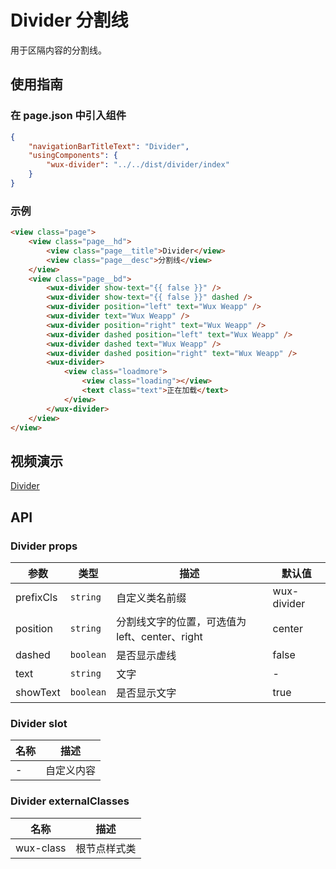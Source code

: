 # Divider 分割线

用于区隔内容的分割线。

## 使用指南

### 在 page.json 中引入组件

```json
{
    "navigationBarTitleText": "Divider",
    "usingComponents": {
        "wux-divider": "../../dist/divider/index"
    }
}
```

### 示例

```html
<view class="page">
    <view class="page__hd">
        <view class="page__title">Divider</view>
        <view class="page__desc">分割线</view>
    </view>
    <view class="page__bd">
        <wux-divider show-text="{{ false }}" />
        <wux-divider show-text="{{ false }}" dashed />
        <wux-divider position="left" text="Wux Weapp" />
        <wux-divider text="Wux Weapp" />
        <wux-divider position="right" text="Wux Weapp" />
        <wux-divider dashed position="left" text="Wux Weapp" />
        <wux-divider dashed text="Wux Weapp" />
        <wux-divider dashed position="right" text="Wux Weapp" />
        <wux-divider>
            <view class="loadmore">
                <view class="loading"></view>
                <text class="text">正在加载</text>
            </view>
        </wux-divider>
    </view>
</view>
```

## 视频演示

[Divider](./_media/divider.mp4 ':include :type=iframe width=375px height=667px')

## API

### Divider props

| 参数 | 类型 | 描述 | 默认值 |
| --- | --- | --- | --- |
| prefixCls | `string` | 自定义类名前缀 | wux-divider |
| position | `string` | 分割线文字的位置，可选值为 left、center、right | center |
| dashed | `boolean` | 是否显示虚线 | false |
| text | `string` | 文字 | - |
| showText | `boolean` | 是否显示文字 | true |

### Divider slot

| 名称 | 描述 |
| --- | --- |
| - | 自定义内容 |

### Divider externalClasses

| 名称 | 描述 |
| --- | --- |
| wux-class | 根节点样式类 |